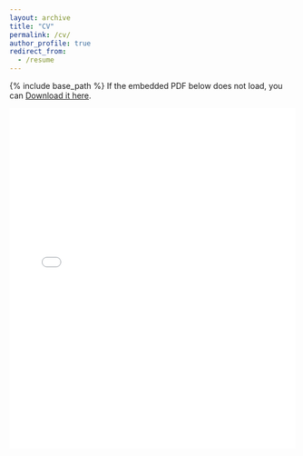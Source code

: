 ```yaml
---
layout: archive
title: "CV"
permalink: /cv/
author_profile: true
redirect_from:
  - /resume
---
```


{% include base_path %}
If the embedded PDF below does not load, you can <a href="https://rautharshal.github.io/files/Harshal_Resume.pdf">Download it here</a>.

<iframe src="rautharshal.github.io/files/Harshal_Resume.pdf" width="100%" height="600px" style="border:none;"></iframe>


